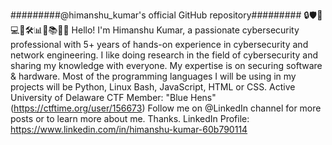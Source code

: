 #########@himanshu_kumar's official GitHub repository#########
🔒🛡️🚀💻📡🛠️📊🛑📚🕵️‍♂️
Hello! I'm Himanshu Kumar, a passionate cybersecurity professional with 5+ years of hands-on experience in cybersecurity and network engineering.
I like doing research in the field of cybersecurity and sharing my knowledge with everyone.
My expertise is on securing software & hardware.
Most of the programming languages I will be using in my projects will be Python, Linux Bash, JavaScript, HTML or CSS.
Active University of Delaware CTF Member: "Blue Hens" (https://ctftime.org/user/156673)
Follow me on @LinkedIn channel for more posts or to learn more about me. Thanks.
LinkedIn Profile: https://www.linkedin.com/in/himanshu-kumar-60b790114
